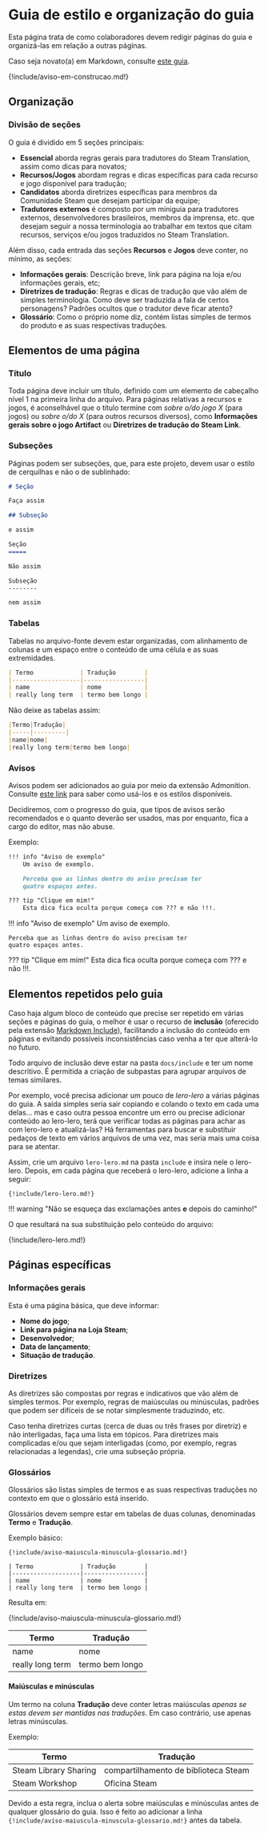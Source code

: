 # Guia de estilo e organização do guia

Esta página trata de como colaboradores devem redigir páginas do guia
e organizá-las em relação a outras páginas.

Caso seja novato(a) em Markdown, consulte [este guia](https://www.markdownguide.org/getting-started).

{!include/aviso-em-construcao.md!}

## Organização

### Divisão de seções

O guia é dividido em 5 seções principais:

* **Essencial** aborda regras gerais para tradutores do Steam Translation,
    assim como dicas para novatos;
* **Recursos/Jogos** abordam regras e dicas específicas para cada recurso
    e jogo disponível para tradução;
* **Candidatos** aborda diretrizes específicas para membros da Comunidade Steam
    que desejam participar da equipe;
* **Tradutores externos** é composto por um miniguia para tradutores externos,
    desenvolvedores brasileiros, membros da imprensa, etc. que desejam seguir
    a nossa terminologia ao trabalhar em textos que citam recursos, serviços
    e/ou jogos traduzidos no Steam Translation.

Além disso, cada entrada das seções **Recursos** e **Jogos** deve conter, no mínimo,
as seções:

* **Informações gerais**: Descrição breve, link para página na loja
    e/ou informações gerais, etc;
* **Diretrizes de tradução**: Regras e dicas de tradução que vão além de simples terminologia.
    Como deve ser traduzida a fala de certos personagens? Padrões ocultos que o
    tradutor deve ficar atento?
* **Glossário**: Como o próprio nome diz, contém listas simples de termos do produto
    e as suas respectivas traduções.

## Elementos de uma página

### Título

Toda página deve incluir um título, definido com um elemento de cabeçalho nível 1
na primeira linha do arquivo. Para páginas relativas a recursos e jogos,
é aconselhável que o título termine com _sobre o/do jogo X_ (para jogos) ou
_sobre o/do X_ (para outros recursos diversos),
como **Informações gerais sobre o jogo Artifact** ou
**Diretrizes de tradução do Steam Link**.

### Subseções

Páginas podem ser subseções, que, para este projeto, devem usar o estilo de cerquilhas
e não o de sublinhado:

```Markdown
# Seção

Faça assim

## Subseção

e assim
```

```Markdown
Seção
=====

Não assim

Subseção
--------

nem assim
```

### Tabelas

Tabelas no arquivo-fonte devem estar organizadas, com alinhamento de colunas
e um espaço entre o conteúdo de uma célula e as suas extremidades.

```Markdown
| Termo             | Tradução        |
|-------------------|-----------------|
| name              | nome            |
| really long term  | termo bem longo |
```

Não deixe as tabelas assim:

```markdown
|Termo|Tradução|
|-----|---------|
|name|nome|
|really long term|termo bem longo|
```

### Avisos

Avisos podem ser adicionados ao guia por meio da extensão Admonition. Consulte
[este link](https://squidfunk.github.io/mkdocs-material/extensions/admonition/)
para saber como usá-los e os estilos disponíveis.

Decidiremos, com o progresso do guia, que tipos de avisos serão recomendados e o
quanto deverão ser usados, mas por enquanto, fica a cargo do editor, mas não abuse.

Exemplo:

```Markdown
!!! info "Aviso de exemplo"
    Um aviso de exemplo.

    Perceba que as linhas dentro do aviso precisam ter
    quatro espaços antes.

??? tip "Clique em mim!"
    Esta dica fica oculta porque começa com ??? e não !!!.
```

!!! info "Aviso de exemplo"
    Um aviso de exemplo.

    Perceba que as linhas dentro do aviso precisam ter
    quatro espaços antes.

??? tip "Clique em mim!"
    Esta dica fica oculta porque começa com ??? e não !!!.

## Elementos repetidos pelo guia

Caso haja algum bloco de conteúdo que precise ser repetido em várias seções e páginas do guia,
o melhor é usar o recurso de **inclusão** (oferecido pela extensão [Markdown Include](https://github.com/cmacmackin/markdown-include)),
facilitando a inclusão do conteúdo em páginas e evitando possíveis inconsistências
caso venha a ter que alterá-lo no futuro.

Todo arquivo de inclusão deve estar na pasta `docs/include` e ter um nome descritivo.
É permitida a criação de subpastas para agrupar arquivos de temas similares.

Por exemplo, você precisa adicionar um pouco de _lero-lero_ a várias páginas do guia.
A saída simples seria sair copiando e colando o texto em cada uma delas...
mas e caso outra pessoa encontre um erro ou precise adicionar conteúdo ao lero-lero,
terá que verificar todas as páginas para achar as com lero-lero e atualizá-las?
Há ferramentas para buscar e substituir pedaços de texto em vários arquivos de uma vez,
mas seria mais uma coisa para se atentar.

Assim, crie um arquivo `lero-lero.md` na pasta `include` e insira nele o lero-lero.
Depois, em cada página que receberá o lero-lero, adicione a linha a seguir:

<code>&#123;!include/lero-lero.md!&#125;</code>

!!! warning "Não se esqueça das exclamações antes **e** depois do caminho!"

O que resultará na sua substituição pelo conteúdo do arquivo:

{!include/lero-lero.md!}

## Páginas específicas

### Informações gerais

Esta é uma página básica, que deve informar:

* **Nome do jogo**;
* **Link para página na Loja Steam**;
* **Desenvolvedor**;
* **Data de lançamento**;
* **Situação de tradução**.

### Diretrizes

As diretrizes são compostas por regras e indicativos que vão além de simples termos.
Por exemplo, regras de maiúsculas ou minúsculas, padrões que podem ser difíceis
de se notar simplesmente traduzindo, etc.

Caso tenha diretrizes curtas (cerca de duas ou três frases por diretriz)
e não interligadas, faça uma lista em tópicos.
Para diretrizes mais complicadas e/ou que sejam interligadas (como, por exemplo,
regras relacionadas a legendas), crie uma subseção própria.

### Glossários

Glossários são listas simples de termos e as suas respectivas traduções no contexto
em que o glossário está inserido.

Glossários devem sempre estar em tabelas de duas colunas, denominadas **Termo** e **Tradução**.

Exemplo básico:
<pre><code>&#123;!include/aviso-maiuscula-minuscula-glossario.md!&#125;<br/>
| Termo             | Tradução        |
|-------------------|-----------------|
| name              | nome            |
| really long term  | termo bem longo |</code></pre>

Resulta em:

{!include/aviso-maiuscula-minuscula-glossario.md!}

| Termo             | Tradução        |
|-------------------|-----------------|
| name              | nome            |
| really long term  | termo bem longo |

#### Maiúsculas e minúsculas

Um termo na coluna **Tradução** deve conter letras maiúsculas _apenas se estas devem ser mantidas nas traduções_.
Em caso contrário, use apenas letras minúsculas.

Exemplo:

| Termo                 | Tradução                             |
|-----------------------|--------------------------------------|
| Steam Library Sharing | compartilhamento de biblioteca Steam |
| Steam Workshop        | Oficina Steam                        |

Devido a esta regra, inclua o alerta sobre maiúsculas e minúsculas antes de qualquer glossário do guia.
Isso é feito ao adicionar a linha <code>&#123;!include/aviso-maiuscula-minuscula-glossario.md!&#125;</code> antes da tabela.